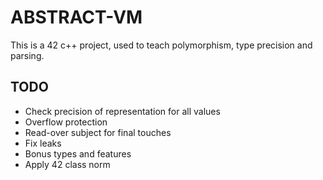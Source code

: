 # ABSTRACT-VM

This is a 42 c++ project, used to teach polymorphism, type precision and parsing.

## TODO

* Check precision of representation for all values
* Overflow protection
* Read-over subject for final touches
* Fix leaks
* Bonus types and features
* Apply 42 class norm